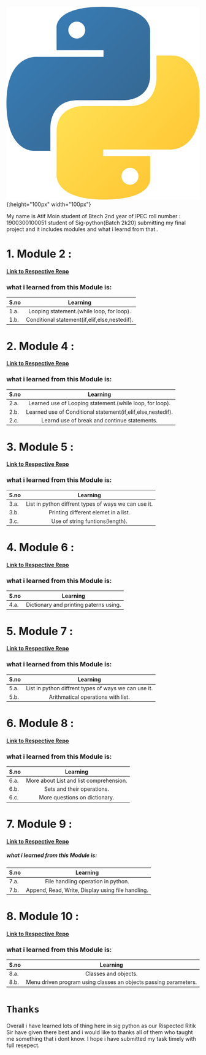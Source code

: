 ![alt text](https://github.com/Atifmoin19/Sig-Python/blob/main/768px-Python-logo-notext.svg.png  "Sig python" ){:height="100px" width="100px"} 


My name is Atif Moin student of Btech 2nd year of IPEC roll number : 1900300100051 student of Sig-python(Batch 2k20) submitting my final project and it includes modules and what i learnd from that..

# 1. Module 2 : 

#### [Link to Respective Repo](https://github.com/Atifmoin19/Sig-Python/tree/main/Module%202)

### what i learned from this Module is:
| S.no  |                 Learning                     | 
|-------|:--------------------------------------------:|
| 1.a. | Looping statement.(while loop, for loop).    |
| 1.b. | Conditional statement(if,elif,else,nestedif).|

# 2. Module 4 : 

#### [Link to Respective Repo](https://github.com/Atifmoin19/Sig-Python/tree/main/Module%204)

### what i learned from this Module is:
| S.no  |                 Learning                     | 
|-------|:--------------------------------------------:|
| 2.a.|Learned use of Looping statement.(while loop, for loop).|
|2.b.|Learned use of Conditional statement(if,elif,else,nestedif). |
|2.c.| Learnd use of break and continue statements.|

# 3. Module 5 : 

#### [Link to Respective Repo](https://github.com/Atifmoin19/Sig-Python/tree/main/Module%205)

### what i learned from this Module is:
| S.no  |                 Learning                     | 
|-------|:--------------------------------------------:|
|  3.a.|List in python diffrent types of ways we can use it.|
|  3.b.|Printing different elemet in a list.|
 | 3.c.|Use of string funtions(length).|


# 4. Module 6 : 

#### [Link to Respective Repo](https://github.com/Atifmoin19/Sig-Python/tree/main/Module%206)

### what i learned from this Module is:
| S.no  |                 Learning                     | 
|-------|:--------------------------------------------:|
 | 4.a.|Dictionary and printing paterns using.|

# 5. Module 7 : 

#### [Link to Respective Repo](https://github.com/Atifmoin19/Sig-Python/tree/main/Module%207)

### what i learned from this Module is:
| S.no  |                 Learning                     | 
|-------|:--------------------------------------------:|
|  5.a.|List in python diffrent types of ways we can use it.|
|  5.b.| Arithmatical operations with list.|

#  6. Module 8 : 

####  [Link to Respective Repo](https://github.com/Atifmoin19/Sig-Python/tree/main/Module%208)

###  what i learned from this Module is:
| S.no  |                 Learning                     | 
|-------|:--------------------------------------------:|
 | 6.a.|More about List and list comprehension.|
 | 6.b.|Sets and their operations.|
  |6.c.|More questions on dictionary.|


#  7. Module 9 : 

####  [Link to Respective Repo](https://github.com/Atifmoin19/Sig-Python/tree/main/Module%209)

#####  what i learned from this Module is:
| S.no  |                 Learning                     | 
|-------|:--------------------------------------------:|
 | 7.a. |File handling operation in python.|
 | 7.b.|Append, Read, Write, Display using file handling.|

#  8. Module 10 : 

#### [Link to Respective Repo](https://github.com/Atifmoin19/Sig-Python/tree/main/Module%2010)

###  what i learned from this Module is:
| S.no  |                 Learning                     | 
|-------|:--------------------------------------------:|
| 8.a. |Classes and objects.|
| 8.b.| Menu driven program using classes an objects passing parameters.|

# `Thanks`

Overall i have learned lots of thing here in sig python as our Rispected Ritik Sir have given there best and i would like to thanks all of them who taught me something that i dont know. I hope i have submitted my task timely with full resepect.

